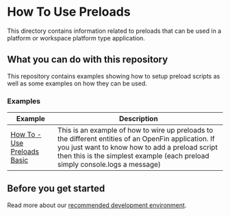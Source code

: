 # How To Use Preloads

This directory contains information related to preloads that can be used in a platform or workspace platform type application.

## What you can do with this repository

This repository contains examples showing how to setup preload scripts as well as some examples on how they can be used.

### Examples

  | Example         | Description |
|---------------------|------------------------------------
| [How To - Use Preloads Basic](./basic) | This is an example of how to wire up preloads to the different entities of an OpenFin application. If you just want to know how to add a preload script then this is the simplest example (each preload simply console.logs a message)     

## Before you get started

Read more about our [recommended development environment](https://developers.openfin.co/of-docs/docs/set-up-your-dev-environment).